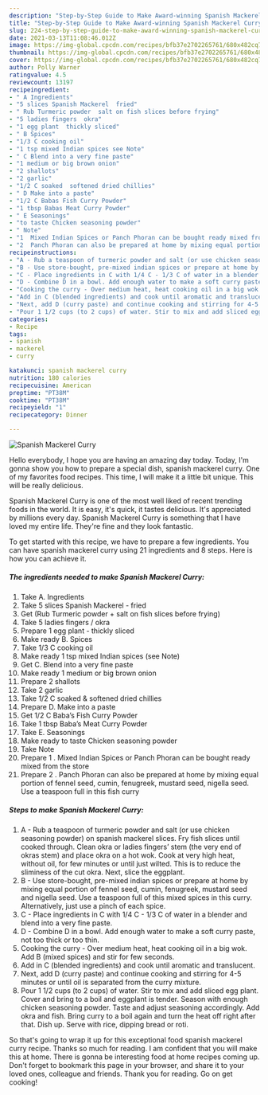 ```yaml
---
description: "Step-by-Step Guide to Make Award-winning Spanish Mackerel Curry"
title: "Step-by-Step Guide to Make Award-winning Spanish Mackerel Curry"
slug: 224-step-by-step-guide-to-make-award-winning-spanish-mackerel-curry
date: 2021-03-13T11:08:46.012Z
image: https://img-global.cpcdn.com/recipes/bfb37e2702265761/680x482cq70/spanish-mackerel-curry-recipe-main-photo.jpg
thumbnail: https://img-global.cpcdn.com/recipes/bfb37e2702265761/680x482cq70/spanish-mackerel-curry-recipe-main-photo.jpg
cover: https://img-global.cpcdn.com/recipes/bfb37e2702265761/680x482cq70/spanish-mackerel-curry-recipe-main-photo.jpg
author: Polly Warner
ratingvalue: 4.5
reviewcount: 13197
recipeingredient:
- " A Ingredients"
- "5 slices Spanish Mackerel  fried"
- " Rub Turmeric powder  salt on fish slices before frying"
- "5 ladies fingers  okra"
- "1 egg plant  thickly sliced"
- " B Spices"
- "1/3 C cooking oil"
- "1 tsp mixed Indian spices see Note"
- " C Blend into a very fine paste"
- "1 medium or big brown onion"
- "2 shallots"
- "2 garlic"
- "1/2 C soaked  softened dried chillies"
- " D Make into a paste"
- "1/2 C Babas Fish Curry Powder"
- "1 tbsp Babas Meat Curry Powder"
- " E Seasonings"
- "to taste Chicken seasoning powder"
- " Note"
- "1  Mixed Indian Spices or Panch Phoran can be bought ready mixed from the store"
- "2  Panch Phoran can also be prepared at home by mixing equal portion of fennel seed cumin fenugreek mustard seed nigella seed Use a teaspoon full in this fish curry"
recipeinstructions:
- "A - Rub a teaspoon of turmeric powder and salt (or use chicken seasoning powder) on spanish mackerel slices. Fry fish slices until cooked through. Clean okra or ladies fingers’ stem (the very end of okras stem) and place okra on a hot wok. Cook at very high heat, without oil, for few minutes or until just wilted. This is to reduce the sliminess of the cut okra. Next, slice the eggplant."
- "B - Use store-bought, pre-mixed indian spices or prepare at home by mixing equal portion of fennel seed, cumin, fenugreek, mustard seed and nigella seed. Use a teaspoon full of this mixed spices in this curry. Alternatively, just use a pinch of each spice."
- "C - Place ingredients in C with 1/4 C - 1/3 C of water in a blender and blend into a very fine paste."
- "D - Combine D in a bowl. Add enough water to make a soft curry paste, not too thick or too thin."
- "Cooking the curry - Over medium heat, heat cooking oil in a big wok. Add B (mixed spices) and stir for few seconds."
- "Add in C (blended ingredients) and cook until aromatic and translucent."
- "Next, add D (curry paste) and continue cooking and stirring for 4-5 minutes or until oil is separated from the curry mixture."
- "Pour 1 1/2 cups (to 2 cups) of water. Stir to mix and add sliced egg plant. Cover and bring to a boil and eggplant is tender. Season with enough chicken seasoning powder. Taste and adjust seasoning accordingly. Add okra and fish. Bring curry to a boil again and turn the heat off right after that. Dish up. Serve with rice, dipping bread or roti."
categories:
- Recipe
tags:
- spanish
- mackerel
- curry

katakunci: spanish mackerel curry 
nutrition: 180 calories
recipecuisine: American
preptime: "PT38M"
cooktime: "PT38M"
recipeyield: "1"
recipecategory: Dinner

---
```



![Spanish Mackerel Curry](https://img-global.cpcdn.com/recipes/bfb37e2702265761/680x482cq70/spanish-mackerel-curry-recipe-main-photo.jpg)

Hello everybody, I hope you are having an amazing day today. Today, I'm gonna show you how to prepare a special dish, spanish mackerel curry. One of my favorites food recipes. This time, I will make it a little bit unique. This will be really delicious.



Spanish Mackerel Curry is one of the most well liked of recent trending foods in the world. It is easy, it's quick, it tastes delicious. It's appreciated by millions every day. Spanish Mackerel Curry is something that I have loved my entire life. They're fine and they look fantastic.


To get started with this recipe, we have to prepare a few ingredients. You can have spanish mackerel curry using 21 ingredients and 8 steps. Here is how you can achieve it.

<!--inarticleads1-->

##### The ingredients needed to make Spanish Mackerel Curry:

1. Take  A. Ingredients
1. Take 5 slices Spanish Mackerel - fried
1. Get  (Rub Turmeric powder + salt on fish slices before frying)
1. Take 5 ladies fingers / okra
1. Prepare 1 egg plant - thickly sliced
1. Make ready  B. Spices
1. Take 1/3 C cooking oil
1. Make ready 1 tsp mixed Indian spices (see Note)
1. Get  C. Blend into a very fine paste
1. Make ready 1 medium or big brown onion
1. Prepare 2 shallots
1. Take 2 garlic
1. Take 1/2 C soaked &amp; softened dried chillies
1. Prepare  D. Make into a paste
1. Get 1/2 C Baba’s Fish Curry Powder
1. Take 1 tbsp Baba’s Meat Curry Powder
1. Take  E. Seasonings
1. Make ready to taste Chicken seasoning powder
1. Take  Note
1. Prepare 1 . Mixed Indian Spices or Panch Phoran can be bought ready mixed from the store
1. Prepare 2 . Panch Phoran can also be prepared at home by mixing equal portion of fennel seed, cumin, fenugreek, mustard seed, nigella seed. Use a teaspoon full in this fish curry




<!--inarticleads2-->

##### Steps to make Spanish Mackerel Curry:

1. A - Rub a teaspoon of turmeric powder and salt (or use chicken seasoning powder) on spanish mackerel slices. Fry fish slices until cooked through. Clean okra or ladies fingers’ stem (the very end of okras stem) and place okra on a hot wok. Cook at very high heat, without oil, for few minutes or until just wilted. This is to reduce the sliminess of the cut okra. Next, slice the eggplant.
1. B - Use store-bought, pre-mixed indian spices or prepare at home by mixing equal portion of fennel seed, cumin, fenugreek, mustard seed and nigella seed. Use a teaspoon full of this mixed spices in this curry. Alternatively, just use a pinch of each spice.
1. C - Place ingredients in C with 1/4 C - 1/3 C of water in a blender and blend into a very fine paste.
1. D - Combine D in a bowl. Add enough water to make a soft curry paste, not too thick or too thin.
1. Cooking the curry - Over medium heat, heat cooking oil in a big wok. Add B (mixed spices) and stir for few seconds.
1. Add in C (blended ingredients) and cook until aromatic and translucent.
1. Next, add D (curry paste) and continue cooking and stirring for 4-5 minutes or until oil is separated from the curry mixture.
1. Pour 1 1/2 cups (to 2 cups) of water. Stir to mix and add sliced egg plant. Cover and bring to a boil and eggplant is tender. Season with enough chicken seasoning powder. Taste and adjust seasoning accordingly. Add okra and fish. Bring curry to a boil again and turn the heat off right after that. Dish up. Serve with rice, dipping bread or roti.




So that's going to wrap it up for this exceptional food spanish mackerel curry recipe. Thanks so much for reading. I am confident that you will make this at home. There is gonna be interesting food at home recipes coming up. Don't forget to bookmark this page in your browser, and share it to your loved ones, colleague and friends. Thank you for reading. Go on get cooking!
